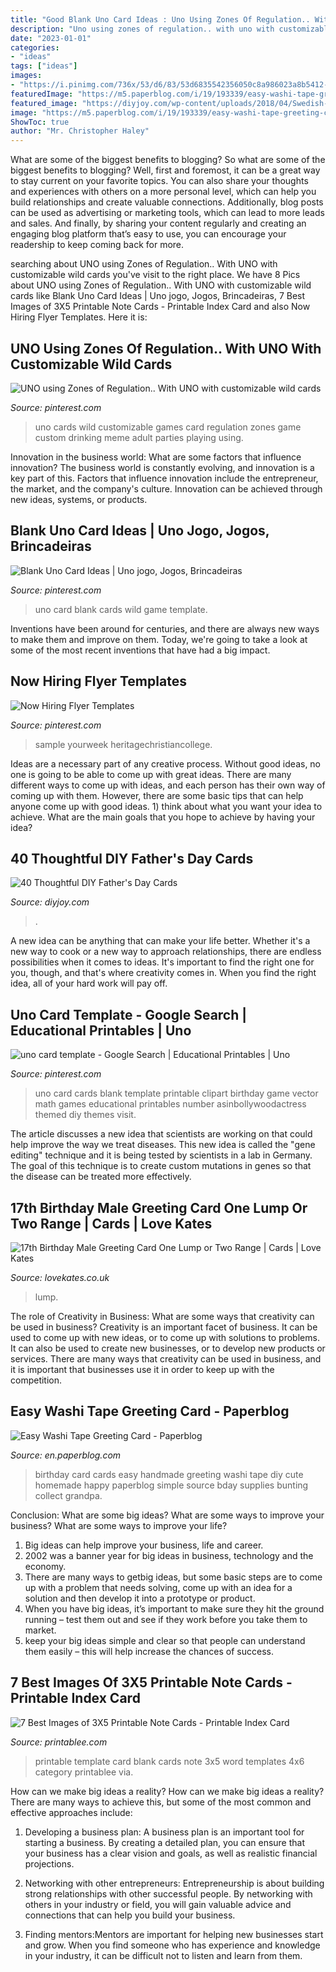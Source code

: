 ```yaml
---
title: "Good Blank Uno Card Ideas : Uno Using Zones Of Regulation.. With Uno With Customizable Wild Cards"
description: "Uno using zones of regulation.. with uno with customizable wild cards"
date: "2023-01-01"
categories:
- "ideas"
tags: ["ideas"]
images:
- "https://i.pinimg.com/736x/53/d6/83/53d6835542356050c8a986023a8b5412--internship.jpg"
featuredImage: "https://m5.paperblog.com/i/19/193339/easy-washi-tape-greeting-card-L-XGouzc.jpeg"
featured_image: "https://diyjoy.com/wp-content/uploads/2018/04/Swedish-Fish-Father’s-Day-Card-Idea.jpg"
image: "https://m5.paperblog.com/i/19/193339/easy-washi-tape-greeting-card-L-XGouzc.jpeg"
ShowToc: true
author: "Mr. Christopher Haley"
---
```



What are some of the biggest benefits to blogging?
So what are some of the biggest benefits to blogging? Well, first and foremost, it can be a great way to stay current on your favorite topics. You can also share your thoughts and experiences with others on a more personal level, which can help you build relationships and create valuable connections. Additionally, blog posts can be used as advertising or marketing tools, which can lead to more leads and sales. And finally, by sharing your content regularly and creating an engaging blog platform that’s easy to use, you can encourage your readership to keep coming back for more.

	

		
searching about UNO using Zones of Regulation.. With UNO with customizable wild cards you've visit to the right place. We have 8 Pics about UNO using Zones of Regulation.. With UNO with customizable wild cards like Blank Uno Card Ideas | Uno jogo, Jogos, Brincadeiras, 7 Best Images of 3X5 Printable Note Cards - Printable Index Card and also Now Hiring Flyer Templates. Here it is:
		
    
## UNO Using Zones Of Regulation.. With UNO With Customizable Wild Cards

<img loading=lazy src="https://i.pinimg.com/736x/53/d6/83/53d6835542356050c8a986023a8b5412--internship.jpg" onerror="this.onerror=null;this.src='https://tse4.mm.bing.net/th?id=OIP.AL9Mel6U0cZWMDSEbF8XgQHaGp&amp;pid=15.1';" alt="UNO using Zones of Regulation.. With UNO with customizable wild cards">

_Source: pinterest.com_

>uno cards wild customizable games card regulation zones game custom drinking meme adult parties playing using. 

	

Innovation in the business world: What are some factors that influence innovation?
The business world is constantly evolving, and innovation is a key part of this. Factors that influence innovation include the entrepreneur, the market, and the company's culture. Innovation can be achieved through new ideas, systems, or products.

    
## Blank Uno Card Ideas | Uno Jogo, Jogos, Brincadeiras

<img loading=lazy src="https://i.pinimg.com/736x/cf/97/90/cf97902948028e5be134272a2ff28ca2.jpg" onerror="this.onerror=null;this.src='https://tse3.mm.bing.net/th?id=OIP.Slgs3UTJ0aTZJLFDyCIcEgHaJ3&amp;pid=15.1';" alt="Blank Uno Card Ideas | Uno jogo, Jogos, Brincadeiras">

_Source: pinterest.com_

>uno card blank cards wild game template. 

	

Inventions have been around for centuries, and there are always new ways to make them and improve on them. Today, we're going to take a look at some of the most recent inventions that have had a big impact.

    
## Now Hiring Flyer Templates

<img loading=lazy src="https://i.pinimg.com/736x/47/77/ba/4777ba1e64fae1a1facc739086c466fc.jpg" onerror="this.onerror=null;this.src='https://tse1.mm.bing.net/th?id=OIP.k_HD2W5bPPytORpQjnkA2QHaJl&amp;pid=15.1';" alt="Now Hiring Flyer Templates">

_Source: pinterest.com_

>sample yourweek heritagechristiancollege. 

	

Ideas are a necessary part of any creative process. Without good ideas, no one is going to be able to come up with great ideas. There are many different ways to come up with ideas, and each person has their own way of coming up with them. However, there are some basic tips that can help anyone come up with good ideas. 1) think about what you want your idea to achieve. What are the main goals that you hope to achieve by having your idea?

    
## 40 Thoughtful DIY Father&#039;s Day Cards

<img loading=lazy src="https://diyjoy.com/wp-content/uploads/2018/04/Swedish-Fish-Father’s-Day-Card-Idea.jpg" onerror="this.onerror=null;this.src='https://tse4.mm.bing.net/th?id=OIP.ThF05cQkYOmmqYiqbMR_jgHaNk&amp;pid=15.1';" alt="40 Thoughtful DIY Father&#039;s Day Cards">

_Source: diyjoy.com_

>. 

	

A new idea can be anything that can make your life better. Whether it's a new way to cook or a new way to approach relationships, there are endless possibilities when it comes to ideas. It's important to find the right one for you, though, and that's where creativity comes in. When you find the right idea, all of your hard work will pay off.

    
## Uno Card Template - Google Search | Educational Printables | Uno

<img loading=lazy src="https://i.pinimg.com/originals/83/fc/e9/83fce93fed7da982e450791fbf7fe5c9.jpg" onerror="this.onerror=null;this.src='https://tse3.mm.bing.net/th?id=OIP.Fg_ygnIB8xHXskTJ-eXcsAAAAA&amp;pid=15.1';" alt="uno card template - Google Search | Educational Printables | Uno">

_Source: pinterest.com_

>uno card cards blank template printable clipart birthday game vector math games educational printables number asinbollywoodactress themed diy themes visit. 

	

The article discusses a new idea that scientists are working on that could help improve the way we treat diseases. This new idea is called the "gene editing" technique and it is being tested by scientists in a lab in Germany. The goal of this technique is to create custom mutations in genes so that the disease can be treated more effectively.

    
## 17th Birthday Male Greeting Card One Lump Or Two Range | Cards | Love Kates

<img loading=lazy src="https://images.esellerpro.com/3274/I/125/67/ESB201.jpg" onerror="this.onerror=null;this.src='https://tse3.mm.bing.net/th?id=OIP.4Mi21kGe9Lw9Oz2aJkX27QHaHa&amp;pid=15.1';" alt="17th Birthday Male Greeting Card One Lump or Two Range | Cards | Love Kates">

_Source: lovekates.co.uk_

>lump. 

	

The role of Creativity in Business: What are some ways that creativity can be used in business?
Creativity is an important facet of business. It can be used to come up with new ideas, or to come up with solutions to problems. It can also be used to create new businesses, or to develop new products or services. There are many ways that creativity can be used in business, and it is important that businesses use it in order to keep up with the competition.

    
## Easy Washi Tape Greeting Card - Paperblog

<img loading=lazy src="https://m5.paperblog.com/i/19/193339/easy-washi-tape-greeting-card-L-XGouzc.jpeg" onerror="this.onerror=null;this.src='https://tse1.mm.bing.net/th?id=OIP.Fy6yxvQdv6MeRLn-nXcXsgHaLG&amp;pid=15.1';" alt="Easy Washi Tape Greeting Card - Paperblog">

_Source: en.paperblog.com_

>birthday card cards easy handmade greeting washi tape diy cute homemade happy paperblog simple source bday supplies bunting collect grandpa. 

	

Conclusion: What are some big ideas? What are some ways to improve your business? What are some ways to improve your life?
1. Big ideas can help improve your business, life and career.
2. 2002 was a banner year for big ideas in business, technology and the economy.
3. There are many ways to getbig ideas, but some basic steps are to come up with a problem that needs solving, come up with an idea for a solution and then develop it into a prototype or product.
4. When you have big ideas, it’s important to make sure they hit the ground running – test them out and see if they work before you take them to market.
5. keep your big ideas simple and clear so that people can understand them easily – this will help increase the chances of success.

    
## 7 Best Images Of 3X5 Printable Note Cards - Printable Index Card

<img loading=lazy src="http://www.printablee.com/postpic/2014/11/free-printable-blank-index-card-template_344804.jpg" onerror="this.onerror=null;this.src='https://tse3.mm.bing.net/th?id=OIP.zdt0GbKm4Rt95xAoCFF8_wHaMU&amp;pid=15.1';" alt="7 Best Images of 3X5 Printable Note Cards - Printable Index Card">

_Source: printablee.com_

>printable template card blank cards note 3x5 word templates 4x6 category printablee via. 

	

How can we make big ideas a reality?
How can we make big ideas a reality? There are many ways to achieve this, but some of the most common and effective approaches include:
1. Developing a business plan: A business plan is an important tool for starting a business. By creating a detailed plan, you can ensure that your business has a clear vision and goals, as well as realistic financial projections.

2. Networking with other entrepreneurs: Entrepreneurship is about building strong relationships with other successful people. By networking with others in your industry or field, you will gain valuable advice and connections that can help you build your business.

3. Finding mentors:Mentors are important for helping new businesses start and grow. When you find someone who has experience and knowledge in your industry, it can be difficult not to listen and learn from them.



